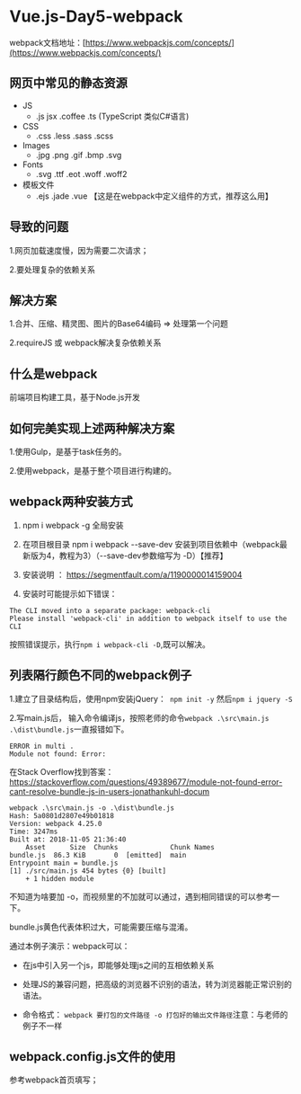 # Vue.js-Day5-webpack
webpack文档地址：[https://www.webpackjs.com/concepts/](https://www.webpackjs.com/concepts/)
## 网页中常见的静态资源
+ JS
	- .js jsx .coffee .ts (TypeScript 类似C#语言)
+ CSS
	- .css .less .sass .scss
+ Images
	- .jpg .png .gif .bmp .svg
+ Fonts
	- .svg .ttf .eot .woff .woff2
+ 模板文件
	- .ejs .jade .vue 【这是在webpack中定义组件的方式，推荐这么用】

## 导致的问题

1.网页加载速度慢，因为需要二次请求；

2.要处理复杂的依赖关系

## 解决方案

1.合并、压缩、精灵图、图片的Base64编码 => 处理第一个问题

2.requireJS 或 webpack解决复杂依赖关系

## 什么是webpack

前端项目构建工具，基于Node.js开发

## 如何完美实现上述两种解决方案

1.使用Gulp，是基于task任务的。

2.使用webpack，是基于整个项目进行构建的。

## webpack两种安装方式

1. npm i webpack -g 全局安装

2. 在项目根目录 npm i webpack --save-dev 安装到项目依赖中（webpack最新版为4，教程为3）（--save-dev参数缩写为 -D）【推荐】

3. 安装说明 ： https://segmentfault.com/a/1190000014159004

4. 安装时可能提示如下错误：
 ```
The CLI moved into a separate package: webpack-cli
Please install 'webpack-cli' in addition to webpack itself to use the CLI
```

 按照错误提示，执行`npm i webpack-cli -D`,既可以解决。

## 列表隔行颜色不同的webpack例子

1.建立了目录结构后，使用npm安装jQuery：` npm init -y` 然后`npm i jquery -S`

2.写main.js后， 输入命令编译js，按照老师的命令`webpack .\src\main.js  .\dist\bundle.js`一直报错如下。

```
ERROR in multi .
Module not found: Error:
```
在Stack Overflow找到答案：https://stackoverflow.com/questions/49389677/module-not-found-error-cant-resolve-bundle-js-in-users-jonathankuhl-docum
```
webpack .\src\main.js -o .\dist\bundle.js
Hash: 5a0801d2807e49b01818
Version: webpack 4.25.0
Time: 3247ms
Built at: 2018-11-05 21:36:40
    Asset      Size  Chunks             Chunk Names
bundle.js  86.3 KiB       0  [emitted]  main
Entrypoint main = bundle.js
[1] ./src/main.js 454 bytes {0} [built]
    + 1 hidden module

```

不知道为啥要加 -o，而视频里的不加就可以通过，遇到相同错误的可以参考一下。

bundle.js黄色代表体积过大，可能需要压缩与混淆。

通过本例子演示：webpack可以：

- 在js中引入另一个js，即能够处理js之间的互相依赖关系

- 处理JS的兼容问题，把高级的浏览器不识别的语法，转为浏览器能正常识别的语法。

- 命令格式： `webpack 要打包的文件路径 -o 打包好的输出文件路径`注意：与老师的例子不一样

## webpack.config.js文件的使用

参考webpack首页填写；